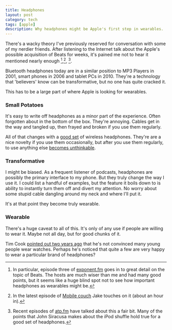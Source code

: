 ```yaml
---
title: Headphones
layout: post
category: tech
tags: [apple]
description: Why headphones might be Apple's first step in wearables.
---
```


There's a wacky theory I've previously reserved for conversation with some of my nerdier friends. After listening to the Internet talk about the Apple's possible acquisition of Beats for weeks, it's pained me not to hear it mentioned nearly enough [^1],[^2], [^3]. 

Bluetooth headphones today are in a similar position to MP3 Players in 2001, smart phones in 2006 and tablet PCs in 2010. They're a technology that 'believers' know can be transformative, but no one has quite cracked it. 

This has to be a large part of where Apple is looking for wearables.

### Small Potatoes

It's easy to write off headphones as a minor part of the experience. Often forgotten about in the bottom of the box. They're annoying. Cables get in the way and tangled up, then frayed and broken if you use them regularly.

All of that changes with a [good set][LG-tone] of wireless headphones. They're are a nice novelty if you use them occasionally, but after you use them regularly, to use anything else [becomes unthinkable][hypercritical-tomorrow]. 

### Transformative

I might be biased. As a frequent listener of podcasts, headphones are possibly the primary interface to my phone. But they truly change the way I use it. I could list a handful of examples, but the feature it boils down to is ability to instantly turn them off and divert my attention. No worry about some stupid cable dangling around my neck and where I'll put it.

It's at that point they become truly wearable.

### Wearable

There's a huge caveat to all of this. It's only of any use if people are willing to wear it. Maybe not all day, but for good chunks of it.

Tim Cook [pointed out two years ago][all-things-d] that he's not convinced many young people wear watches. Perhaps he's noticed that quite a few are very happy to wear a particular brand of headphones?

[^1]: In particular, episode three of [exponent.fm][exponent] goes in to great detail on the topic of Beats. The hosts are much wiser than me and had many good points, but it seems like a huge blind spot not to see how important headphones as wearables might be.

[^2]: In the latest episode of [Mobile couch][mobile-couch] Jake touches on it (about an hour in).

[^3]: Recent episodes of [atp.fm][ATP] have talked about this a fair bit. Many of the points that John Siracusa makes about the iPod shuffle hold true for a good set of headphones.


[exponent]: http://exponent.fm/episode-003-valiantly-defending-jobs/
[mobile-couch]: http://jellystyle.com/podcasts/mobilecouch/32
[LG-tone]: http://www.lg.com/us/cell-phone-accessories/lg-HBS700-tone
[hypercritical-tomorrow]:http://hypercritical.co/2013/02/08/dont-stop-thinking-about-tomorrow
[ATP]:http://atp.fm/episodes/66
[all-things-d]: http://allthingsd.com/20120529/live-apple-ceo-tim-cooks-first-time-in-the-hot-seat-at-d/